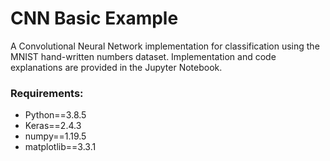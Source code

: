 # CNN Basic Example

A Convolutional Neural Network implementation for classification using the MNIST hand-written numbers dataset. Implementation and code explanations are provided in the Jupyter Notebook.

### Requirements:

* Python==3.8.5
* Keras==2.4.3
* numpy==1.19.5
* matplotlib==3.3.1
